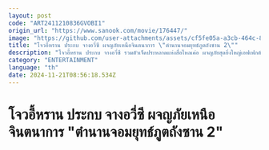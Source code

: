 ```yaml
---
layout: post
code: "ART2411210836GVOBI1"
origin_url: "https://www.sanook.com/movie/176447/"
image: "https://github.com/user-attachments/assets/cf5fe05a-a3cb-464c-848e-b0ff1a6e76c3"
title: "โจวอี้หราน ประกบ จางอวี่ซี ผจญภัยเหนือจินตนาการ \"ตำนานจอมยุทธ์ภูตถังซาน 2\""
description: "โจวอี้หราน ประกบ จางอวี่ซี รวมตัวเจ็ดประหลาดแห่งสื่อไหลเค่อ ผจญภัยสุดยิ่งใหญ่เอฟเฟกต์ตระการตา ใน \"ตำนานจอมยุทธ์ภูตถังซาน 2 The Land of Warriors\" เข้าฉาย 25 พฤศจิกายนนี้ ทาง WeTV"
category: "ENTERTAINMENT"
language: "th"
date: 2024-11-21T08:56:18.534Z
---
```


# โจวอี้หราน ประกบ จางอวี่ซี ผจญภัยเหนือจินตนาการ "ตำนานจอมยุทธ์ภูตถังซาน 2"